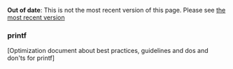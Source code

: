 <span class="warnings">**Out of date**: This is not the most recent version of this page. Please see [the most recent version](y)</span>
### printf

[Optimization document about best practices, guidelines and dos and don'ts for printf]

